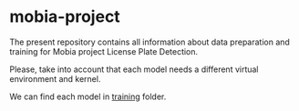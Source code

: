 # mobia-project

The present repository contains all information about data preparation and training for Mobia project License Plate Detection.

Please, take into account that each model needs a different virtual environment and kernel.

We can find each model in [training](https://github.com/ZosoV/mobia-project/tree/master/training) folder.
